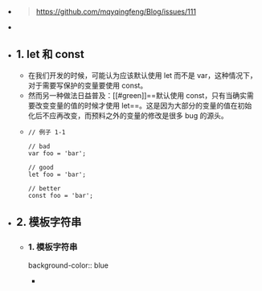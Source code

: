 - > https://github.com/mqyqingfeng/Blog/issues/111
-
- ## 1. let 和 const
	- 在我们开发的时候，可能认为应该默认使用 let 而不是 var，这种情况下，对于需要写保护的变量要使用 const。
	- 然而另一种做法日益普及：[[#green]]==默认使用 const，只有当确实需要改变变量的值的时候才使用 let==。这是因为大部分的变量的值在初始化后不应再改变，而预料之外的变量的修改是很多 bug 的源头。
	- ```
	  // 例子 1-1
	  
	  // bad
	  var foo = 'bar';
	  
	  // good
	  let foo = 'bar';
	  
	  // better
	  const foo = 'bar';
	  ```
- ## 2. 模板字符串
	- ### 1. 模板字符串
	  background-color:: blue
		- ```
		  ```